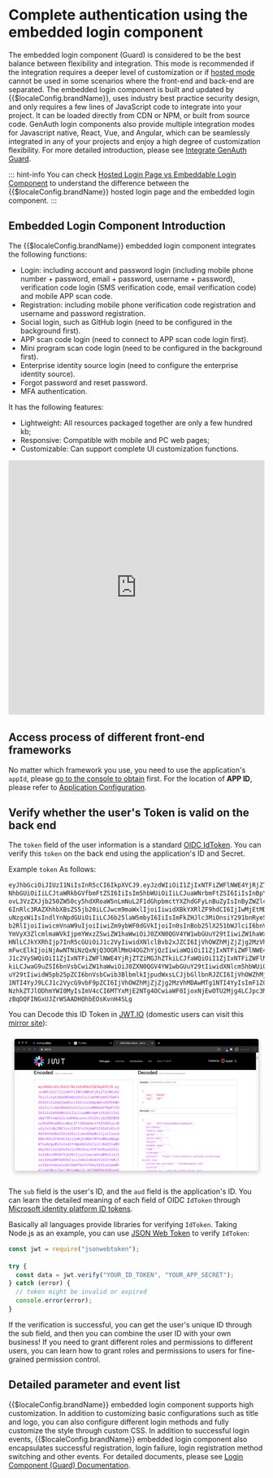 # Complete authentication using the embedded login component

<LastUpdated/>

The embedded login component (Guard) is considered to be the best balance between flexibility and integration. This mode is recommended if the integration requires a deeper level of customization or if [hosted mode](../use-hosted-login-page.md) cannot be used in some scenarios where the front-end and back-end are separated. The embedded login component is built and updated by {{$localeConfig.brandName}}, uses industry best practice security design, and only requires a few lines of JavaScript code to integrate into your project. It can be loaded directly from CDN or NPM, or built from source code. GenAuth login components also provide multiple integration modes for Javascript native, React, Vue, and Angular, which can be seamlessly integrated in any of your projects and enjoy a high degree of customization flexibility. For more detailed introduction, please see [Integrate GenAuth Guard](/reference/guard/).

::: hint-info
You can check [Hosted Login Page vs Embeddable Login Component](/concepts/embeded-vs-hosted.md) to understand the difference between the {{$localeConfig.brandName}} hosted login page and the embedded login component.
:::

## Embedded Login Component Introduction

The {{$localeConfig.brandName}} embedded login component integrates the following functions:

- Login: including account and password login (including mobile phone number + password, email + password, username + password), verification code login (SMS verification code, email verification code) and mobile APP scan code.
- Registration: including mobile phone verification code registration and username and password registration.
- Social login, such as GitHub login (need to be configured in the background first).
- APP scan code login (need to connect to APP scan code login first).
- Mini program scan code login (need to be configured in the background first).
- Enterprise identity source login (need to configure the enterprise identity source).
- Forgot password and reset password.
- MFA authentication.

It has the following features:

- Lightweight: All resources packaged together are only a few hundred kb;
- Responsive: Compatible with mobile and PC web pages;
- Customizable: Can support complete UI customization functions.

<iframe src="https://codesandbox.io/embed/red-microservice-6613h?fontsize=14&hidenavigation=1&theme=dark"
     style="width:100%; height:500px; border:0; border-radius: 4px; overflow:hidden;"
     title="authing-react-guard"
     allow="accelerometer; ambient-light-sensor; camera; encrypted-media; geolocation; gyroscope; hid; microphone; midi; payment; usb; vr; xr-spatial-tracking"
     sandbox="allow-forms allow-modals allow-popups allow-presentation allow-same-origin allow-scripts"
></iframe>

</br>

## Access process of different front-end frameworks

No matter which framework you use, you need to use the application's `appId`, please [go to the console to obtain](https://console.genauth.ai) first. For the location of **APP ID**, please refer to [Application Configuration](https://docs.genauth.ai/guides/app-new/create-app/app-configuration.html).

<StackSelector snippet="ui-components-example" selectLabel="Select front-end framework" :order="['react', 'react18', 'vue', 'vue3', 'angular', 'native-javascript']"/>

## Verify whether the user's Token is valid on the back end

The `token` field of the user information is a standard [OIDC IdToken](/concepts/id-token.md). You can verify this `token` on the back end using the application's ID and Secret.

Example `token` As follows:

```
eyJhbGciOiJIUzI1NiIsInR5cCI6IkpXVCJ9.eyJzdWIiOiI1ZjIxNTFiZWFlNWE4YjRjZTZiMGJhZTkiLCJiaXJ0aGRhdGUiOiIiLCJmYW1pbHlfbmFtZSI6IiIsImdlbmRlciI6IiIsImdpdmVuX25hbWUiOiIiLCJsb2 NhbGUiOiIiLCJtaWRkbGVfbmFtZSI6IiIsIm5hbWUiOiIiLCJuaWNrbmFtZSI6IiIsInBpY3R1cmUiOiJodHRwcz ovL3VzZXJjb250ZW50cy5hdXRoaW5nLmNuL2F1dGhpbmctYXZhdGFyLnBuZyIsInByZWZlcnJlZF91c2VybmFtZSI 6InRlc3RAZXhhbXBsZS5jb20iLCJwcm9maWxlIjoiIiwidXBkYXRlZF9hdCI6IjIwMjEtMDEtMThUMDc6NDg6NTU uNzgxWiIsIndlYnNpdGUiOiIiLCJ6b25laW5mbyI6IiIsImFkZHJlc3MiOnsiY291bnRyeSI6IiIsInBvc3RhbF9j b2RlIjoiIiwicmVnaW9uIjoiIiwiZm9ybWF0dGVkIjoiIn0sInBob25lX251bWJlciI6bnVsbCwicGhvbmVfbnVt YmVyX3ZlcmlmaWVkIjpmYWxzZSwiZW1haWwiOiJ0ZXN0QGV4YW1wbGUuY29tIiwiZW1haWxfdmVyaWZpZWQiOmZhb HNlLCJkYXRhIjp7InR5cGUiOiJ1c2VyIiwidXNlclBvb2xJZCI6IjVhOWZhMjZjZjg2MzVhMDAwMTg1NTI4YyIsI mFwcElkIjoiNjAwNTNiNzQxNjQ3OGRlMmU4OGZhYjQzIiwiaWQiOiI1ZjIxNTFiZWFlNWE4YjRjZTZiMGJhZTkiLC J1c2VySWQiOiI1ZjIxNTFiZWFlNWE4YjRjZTZiMGJhZTkiLCJfaWQiOiI1ZjIxNTFiZWFlNWE4YjRjZTZiMGJhZT kiLCJwaG9uZSI6bnVsbCwiZW1haWwiOiJ0ZXN0QGV4YW1wbGUuY29tIiwidXNlcm5hbWUiOiJ0ZXN0QGV4YW1wbGU uY29tIiwidW5pb25pZCI6bnVsbCwib3BlbmlkIjpudWxsLCJjbGllbnRJZCI6IjVhOWZhMjZjZjg2MzVhMDAwMTg 1NTI4YyJ9LCJ1c2VycG9vbF9pZCI6IjVhOWZhMjZjZjg2MzVhMDAwMTg1NTI4YyIsImF1ZCI6IjYwMDUzYjc0MTY0 NzhkZTJlODhmYWI0MyIsImV4cCI6MTYxMjE2NTg4OCwiaWF0IjoxNjEwOTU2Mjg4LCJpc3MiOiJodHRwczovL3NhbXBsZS1hcHAuYXV0aGluZy5jbi9vaWRjIn0.SNyGBffF-zBqDQFINGxUJZrWSAADHQhbEOsKvnH4SLg
```

You can Decode this ID Token in [JWT.IO](https://jwt.io/) (domestic users can visit this [mirror site](https://jwt.yelexin.cn)):

![](../images/jwt.io.png)

The `sub` field is the user's ID, and the `aud` field is the application's ID. You can learn the detailed meaning of each field of OIDC `IdToken` through [Microsoft identity platform ID tokens](https://docs.microsoft.com/en-us/azure/active-directory/develop/id-tokens).

Basically all languages ​​provide libraries for verifying `IdToken`. Taking Node.js as an example, you can use [JSON Web Token](https://www.npmjs.com/package/jsonwebtoken) to verify `IdToken`:

```javascript
const jwt = require("jsonwebtoken");

try {
  const data = jwt.verify("YOUR_ID_TOKEN", "YOUR_APP_SECRET");
} catch (error) {
  // token might be invalid or expired
  console.error(error);
}
```

If the verification is successful, you can get the user's unique ID through the sub field, and then you can combine the user ID with your own business! If you need to grant different roles and permissions to different users, you can learn how to grant roles and permissions to users for fine-grained permission control.

## Detailed parameter and event list

{{$localeConfig.brandName}} embedded login component supports high customization. In addition to customizing basic configurations such as title and logo, you can also configure different login methods and fully customize the style through custom CSS. In addition to successful login events, {{$localeConfig.brandName}} embedded login component also encapsulates successful registration, login failure, login registration method switching and other events. For detailed documents, please see [Login Component (Guard) Documentation](/reference/guard/).
